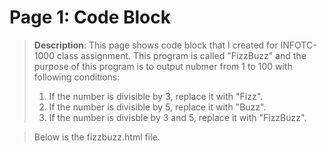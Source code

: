 # Page 1: Code Block

> **Description**: This page shows code block that I created for INFOTC-1000 class assignment. This program is called "FizzBuzz" and the purpose of this program is to output nubmer from 1 to 100 with following conditions:
> 1. If the number is divisible by 3, replace it with "Fizz".
> 2. If the number is divisible by 5, replace it with "Buzz".
> 3. If the number is divisble by 3 and 5, replace it with "FizzBuzz".

> Below is the fizzbuzz.html file.

<!DOCTYPE html>  
<html>  
<head>  	
<meta charset="UTF-8">  
<title>Fizz Buzz</title>  	
<script>  	
function fizzbuzz() {  
		var display = document.getElementById('display');  
		var displayHTML = "";  
		for (i = 1; i < 101; i++) {  
				if (i % 3 == 0 && i % 5 == 0) {  
						displayHTML += "<p>" + "FizzBuzz" + "</p>";  
				}  
				else if (i % 3 == 0) {  
						displayHTML += "<p>"+"Fizz"+"</p>";  
				}  								
				else if (i % 5 == 0) {  
						displayHTML += "<p>"+ "Buzz" + "</p>";  
				}  
				else {  
						displayHTML += "<p>" + i + "</p>";  		
  			}  
		}  
		display.innerHTML = displayHTML  
}  
												
</script>  
</head>  	
<body onload="fizzbuzz()">  
<div id="display">  
</div>  
</body>  
</html>  
